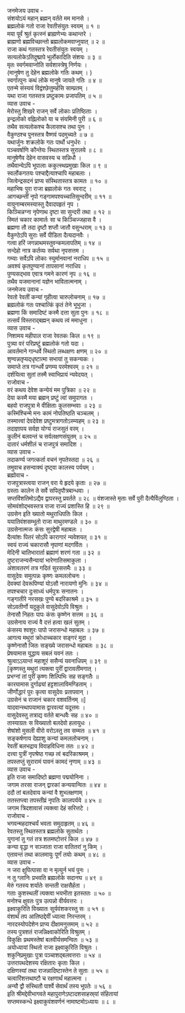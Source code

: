जनमेजय उवाच -  
संशयोऽयं महान् ब्रह्मन् वर्तते मम मानसे ।  
ब्रह्मलोकं गतो राजा रेवतीसंयुतः स्वयम् ॥ १ ॥  
मया पूर्वं श्रुतं कृत्स्नं ब्राह्मणेभ्यः कथान्तरे ।  
ब्राह्मणो ब्रह्मविच्छान्तो ब्रह्मलोकमवाप्नुयात् ॥ २ ॥  
राजा कथं गतस्तत्र रेवतीसंयुतः स्वयम् ।  
सत्यलोकेऽतिदुष्प्रापे भूर्लोकादिति संशयः ॥ ३ ॥  
मृतः स्वर्गमवाप्नोति सर्वशास्त्रेषु निर्णयः ।  
(मानुषेण तु देहेन ब्रह्मलोके गतिः कथम् । )  
स्वर्गात्पुनः कथं लोके मानुषे जायते गतिः ॥ ४ ॥  
एतन्मे संस्ययं विद्वंश्छेत्तुमर्हसि साम्प्रतम् ।  
यथा राजा गतस्तत्र प्रष्टुकामः प्रजापतिम् ॥ ५ ॥  
व्यास उवाच -  
मेरोस्तु शिखरे राजन् सर्वे लोकाः प्रतिष्ठिताः ।  
इन्द्रलोको वह्निलोको या च संयमिनी पुरी ॥ ६ ॥  
तथैव सत्यलोकश्च कैलासश्च तथा पुनः ।  
वैकुण्ठश्च पुनस्तत्र वैष्णवं पदमुच्यते ॥ ७ ॥  
यथार्जुनः शक्रलोके गतः पार्थो धनुर्धरः ।  
पञ्चवर्षाणि कौन्तेयः स्थितस्तत्र सुरालये ॥ ८ ॥  
मानुषेणैव देहेन वासवस्य च सन्निधौ ।  
तथैवान्येऽपि भूपालाः ककुत्स्थप्रमुखाः किल ॥ ९ ॥  
स्वर्लोकगतयः पश्चाद्दैत्याश्चापि महाबलाः ।  
जित्वेन्द्रसदनं प्राप्य संस्थितास्तत्र कामतः ॥ १० ॥  
महाभिषः पुरा राजा ब्रह्मलोकं गतः स्वराट् ।  
आगच्छन्तीं नृपो गङ्गामपश्यच्चातिसुन्दरीम् ॥ ११ ॥  
वायुनाम्बरमस्यास्तु दैवादपहृतं नृप ।  
किञ्चिन्नग्ना नृपेणाथ दृष्टा सा सुन्दरी तथा ॥ १२ ॥  
स्मितं चकार कामार्तः सा च किञ्चिज्जहास वै ।  
ब्रह्मणा तौ तदा दृष्टौ शप्तौ जातौ वसुन्धराम् ॥ १३ ॥  
वैकुण्ठेऽपि सुराः सर्वे पीडिता दैत्यदानवैः ।  
गत्वा हरिं जगन्नाथमस्तुवन्कमलापतिम् ॥ १४ ॥  
सन्देहो नात्र कर्तव्यः सर्वथा नृपसत्तम ।  
गम्याः सर्वेऽपि लोकाः स्युर्मानवानां नराधिप ॥ १५ ॥  
अवश्यं कृतपुण्यानां तापसानां नराधिप ।  
पुण्यसद्‌भाव एवात्र गमने कारणं नृप ॥ १६ ॥  
तथैव यजमानानां यज्ञेन भावितात्मनाम् ।  
जनमेजय उवाच -  
रेवतो रेवतीं कन्यां गृहीत्वा चारुलोचनाम् ॥ १७ ॥  
ब्रह्मलोकं गतः पश्चात्किं कृतं तेने भूभुजा ।  
ब्रह्मणा किं समादिष्टं कस्मै दत्ता सुता पुनः ॥ १८ ॥  
तत्सर्वं विस्तराद्‌बह्मन् कथय त्वं ममाधुना ।  
व्यास उवाच -  
निशामय महीपाल राजा रेवतकः किल ॥ १९ ॥  
पुत्र्या वरं परिप्रष्टुं ब्रह्मलोकं गतो यदा ।  
आवर्तमाने गान्धर्वे स्थितो लब्धक्षणः क्षणम् ॥ २० ॥  
शृण्वन्नतृप्यद्‌धृष्टात्मा सभायां तु सकन्यकः ।  
समाप्ते तत्र गान्धर्वे प्रणम्य परमेश्वरम् ॥ २१ ॥  
दर्शयित्वा सुतां तस्मै स्वाभिप्रायं न्यवेदयत् ।  
राजोवाच -  
वरं कथय देवेश कन्येयं मम पुत्रिका ॥ २२ ॥  
देया कस्मै मया ब्रह्मन् प्रष्टुं त्वां समुपागतः ।  
बहवो राजपुत्रा मे वीक्षिताः कुलसम्भवाः ॥ २३ ॥  
कस्मिंश्चिन्मे मनः कामं नोपतिष्ठति चञ्चलम् ।  
तस्मात्त्वां देवदेवेश प्रष्टुमत्रागतोऽस्म्यहम् ॥ २३ ॥  
तदाज्ञापय सर्वज्ञ योग्यं राजसुतं वरम् ।  
कुलीनं बलवन्तं च सर्वलक्षणसंयुतम् ॥ २५ ॥  
दातारं धर्मशीलं च राजपुत्रं समादिश ।  
व्यास उवाच -  
तदाकर्ण्य जगत्कर्ता वचनं नृपतेस्तदा ॥ २६ ॥  
तमुवाच हसन्वाक्यं दृष्ट्वा कालस्य पर्ययम् ।  
ब्रह्मोवाच -  
राजपुत्रास्त्वया राजन् वरा ये हृदये कृताः ॥ २७ ॥  
ग्रस्ताः कालेन ते सर्वे सपितृपौत्रबान्धवाः ।  
सप्तविंशतिमोऽद्यैव द्वापरस्तु प्रवर्तते ॥ २८ ॥
वंशजास्ते मृताः सर्वे पुरी दैत्यैर्विलुण्ठिता ।  
सोमवंशोद्‌भवस्तत्र राजा राज्यं प्रशास्ति हि ॥ २९ ॥  
उग्रसेन इति ख्यातो मथुराधिपतिः किल ।  
ययातिवंशसम्भूतो राजा माथुरमण्डले ॥ ३० ॥  
उग्रसेनात्मजः कंसः सुरद्वेषी महाबलः ।  
दैत्यांशः पितरं सोऽपि कारागारं न्यवेशयत् ॥ ३१ ॥  
स्वयं राज्यं चकारासौ नृपाणां मदगर्वितः ।  
मेदिनी चातिभारार्ता ब्रह्माणं शरणं गता ॥ ३२ ॥  
दुष्टराजन्यसैन्यायां भारेणातिसमाकुला ।  
अंशावतरणं तत्र गदितं सुरसत्तमैः ॥ ३३ ॥  
वासुदेवः समुत्पन्नः कृष्णः कमललोचनः ।  
देवक्यां देवरूपिण्यां योऽसौ नारायणो मुनिः ॥ ३४ ॥  
तपश्चचार दुःसाध्यं धर्मपुत्रः सनातनः ।  
गङ्गातीरे नरसखः पुण्ये बदरिकाश्रमे ॥ ३५ ॥  
सोऽवतीर्णो यदुकुले वासुदेवोऽपि विश्रुतः ।  
तेनासौ निहतः पापः कंसः कृष्णेन सत्तम ॥ ३६ ॥  
उग्रसेनाय राज्यं वै दत्तं हत्वा खलं सुतम् ।  
कंसस्य श्वशुरः पापो जरासन्धो महाबलः ॥ ३७ ॥  
आगत्य मथुरां क्रोधाच्चकार सङ्गरं मुदा ।  
कृष्णेनासौ जितः सङ्ख्ये जरासन्धो महाबलः ॥ ३८ ॥  
प्रेषयामास युद्धाय सबलं यवनं ततः ।  
श्रुत्वाऽऽयान्तं महाशूरं ससैन्यं यवनाधिपम् ॥ ३९ ॥  
[कृष्णस्तु मथुरां त्यक्त्वा पुरीं द्वारावतीमगात् ।  
प्रभग्नां तां पुरीं कृष्णः शिल्पिभिः सह सङ्गतैः ॥  
कारयामास दुर्गाढ्यां हट्टशालाविमण्डिताम् ।  
जीर्णोद्धारं पुरः कृत्वा वासुदेवः प्रतापवान् ।  
उग्रसेनं च राजानं चकार वशवर्तिनम् ॥]  
यादवान्स्थापयामास द्वारवत्यां यदूत्तमः ।  
वासुदेवस्तु तत्राद्य वर्तते बान्धवैः सह ॥ ४० ॥  
तास्याग्रतः स विख्यातो बलदेवो हलायुधः ।  
शेषांशो मुसली वीरो वरोऽस्तु तव सम्मतः ॥ ४१ ॥  
सङ्कर्षणाय देह्याशु कन्यां कमललोचनाम् ।  
रेवतीं बलभद्राय विवाहविधिना ततः ॥ ४२ ॥  
दत्त्वा पुत्रीं नृपश्रेष्ठ गच्छ त्वं बदरिकाश्रमम् ।  
तपस्तप्तुं सुरारामं पावनं कामदं नृणाम् ॥ ४३ ॥  
व्यास उवाच -  
इति राजा समादिष्टो ब्रह्मणा पद्मयोनिना ।  
जगाम तरसा राजन् द्वारकां कन्ययान्वितः ॥ ४४ ॥  
ददौ तां बलदेवाय कन्यां वै शुभलक्षणाम् ।  
ततस्तप्त्वा तपस्तीव्रं नृपतिः कालपर्यये ॥ ४५ ॥  
जगाम त्रिदशावासं त्यक्त्वा देहं सरित्तटे ।  
राजोवाच -  
भगवन्महदाश्चर्यं भवता समुदाहृतम् ॥ ४६ ॥  
रेवतस्तु स्थितस्तत्र ब्रह्मलोके सुतार्थतः ।  
युगानां तु गतं तत्र शतमष्टोत्तरं किल ॥ ४७ ॥  
कन्या वृद्धा न सञ्जाता राजा वातितरां नु किम् ।  
एतावन्तं तथा कालमायुः पूर्णं तयोः कथम् ॥ ४८ ॥  
व्यास उवाच -  
न जरा क्षुपित्पासा वा न मृत्युर्न भयं पुनः ।  
न तु ग्लानिः प्रभवति ब्रह्मलोके सदानघ ॥ ४९ ॥  
मेरुं गतस्य शर्यातेः सन्तती राक्षसैर्हता ।  
गताः कुशस्थलीं त्यक्त्वा भयभीता इतस्ततः ॥ ५० ॥  
मनोश्च क्षुवतः पुत्र उत्पन्नो वीर्यवत्तरः ।  
इक्ष्वाकुरिति विख्यातः सूर्यवंशकरस्तु सः ॥ ५१ ॥  
वंशार्थं तप आतिष्ठद्देवीं ध्यात्वा निरन्तरम् ।  
नारदस्योपदेशेन प्राप्य दीक्षामनुत्तमाम् ॥ ५२ ॥  
तस्य पुत्रशतं राजन्निक्ष्वाकोरिति विश्रुतम् ।  
विकुक्षिः प्रथमस्तेषां बलवीर्यसमन्वितः ॥ ५३ ॥  
अयोध्यायां स्थितो राजा इक्ष्वाकुरिति विश्रुतः ।  
शकुनिप्रमुखाः पुत्रा पञ्चाशद्‌बलवत्तराः ॥ ५४ ॥  
उत्तरापथदेशस्य रक्षितारः कृताः किल ।  
दक्षिणस्यां तथा राजन्नादिष्टास्तेन ते सुताः ॥ ५५ ॥  
चत्वारिंशत्तथाष्टौ च रक्षणार्थं महात्मना ।  
अन्यौ द्वौ संस्थितौ पार्श्वे सेवार्थं तस्य भूपतेः ॥ ५६ ॥  
इति श्रीमद्देवीभागवते महापुराणेऽष्टादशसाहस्र्यां संहितायां  
सप्तमस्कन्धे इक्ष्वाकुवंशवर्णनं नामाष्टमोऽध्यायः ॥ ८ ॥

